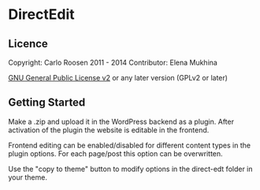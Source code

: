 # DirectEdit #

## Licence ##

Copyright: Carlo Roosen 2011 - 2014
Contributor: Elena Mukhina

[GNU General Public License v2](http://www.gnu.org/licenses/license-list.html#GPLCompatibleLicenses) or any later version (GPLv2 or later)

## Getting Started ##

Make a .zip and upload it in the WordPress backend as a plugin. After activation of the plugin the website is editable in the frontend.

Frontend editing can be enabled/disabled for different content types in the plugin options. For each page/post this option can be overwritten.

Use the "copy to theme" button to modify options in the direct-edt folder in your theme. 
